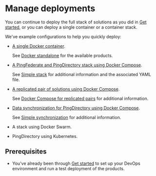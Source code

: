 # Manage deployments

You can continue to deploy the full stack of solutions as you did in [Get started](evaluate.md), or you can deploy a single container or a container stack.

We've example configurations to help you quickly deploy:

 * [A single Docker container](deployStandalone.md).

    See [Docker standalone](../10-docker-standalone/README.md) for the available products.

 * [A PingFederate and PingDirectory stack using Docker Compose](deployCompose.md).

    See [Simple stack](../11-docker-compose/01-simple-stack/README.md) for additional information and the associated YAML file.

 * [A replicated pair of solutions using Docker Compose](deployReplication.md).

   See [Docker Compose for replicated pairs](../11-docker-compose/02-replicated-pair/README.md) for additional information.

 * [Data synchronization for PingDirectory using Docker Compose](deploySync.md).

   See [Simple synchronization](../11-docker-compose/04-simple-sync/README.md) for additional information.

 * A stack using Docker Swarm.


 * PingDirectory using Kubernetes.

## Prerequisites

  * You've already been through [Get started](evaluate.md) to set up your DevOps environment and run a test deployment of the products.
